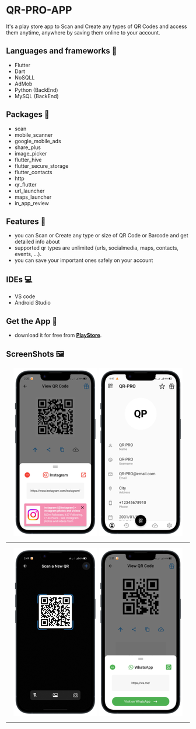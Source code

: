 # QR-PRO-APP

It's a play store app to Scan and Create any types of QR Codes and access them anytime, anywhere by saving them online to your account.

## Languages and frameworks 📑
* Flutter 
* Dart
* NoSQLL
* AdMob
* Python (BackEnd)
* MySQL (BackEnd)

## Packages 🔎
* scan
* mobile_scanner
* google_mobile_ads
* share_plus
* image_picker
* flutter_hive
* flutter_secure_storage
* flutter_contacts
* http
* qr_flutter
* url_launcher
* maps_launcher
* in_app_review

## Features 🥇
* you can Scan or Create any type or size of QR Code or Barcode and get detailed info about
* supported qr types are unlimited (urls, socialmedia, maps, contacts, events, ...).
* you can save your important ones safely on your account

## IDEs 💻
* VS code
* Android Studio

## Get the App 📱
* download it for free from [**PlayStore**](https://play.google.com/store/apps/details?id=com.lezzanos.qrpro.qrcode.barcode.scanner).

## ScreenShots 🖼️
<div align='center'>
<img height="460px" src="https://github.com/Mohamed-said-salah/QR-PRO-APP/blob/main/screen_shots/Screenshot_2022-05-21-14-20-50-80_1d10d8d9cd67b75ae7db9e9f00dd6d83-portrait.png?raw=true">
<img height="460px" src="https://github.com/Mohamed-said-salah/QR-PRO-APP/blob/main/screen_shots/Screenshot_2022-05-21-16-47-21-81_1d10d8d9cd67b75ae7db9e9f00dd6d83-portrait.png?raw=true">
<hr/>
</div>

<div align='center'>
<img height="460px" src="https://github.com/Mohamed-said-salah/QR-PRO-APP/blob/main/screen_shots/1653137926250-portrait.png?raw=true">
<img height="460px" src="https://github.com/Mohamed-said-salah/QR-PRO-APP/blob/main/screen_shots/Screenshot_2022-05-21-14-37-22-41_1d10d8d9cd67b75ae7db9e9f00dd6d83-portrait.png?raw=true">
<hr/>

